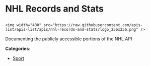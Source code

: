 # NHL Records and Stats<p align="center">
    <img width="400" src="https://raw.githubusercontent.com/apis-list/apis-list/apis/nhl-records-and-stats/logo_256x256.png" />
</p>

Documenting the publicly accessible portions of the NHL API

**Categories**:

- [Sport](https://github/apis-list/apis-list#sport)






